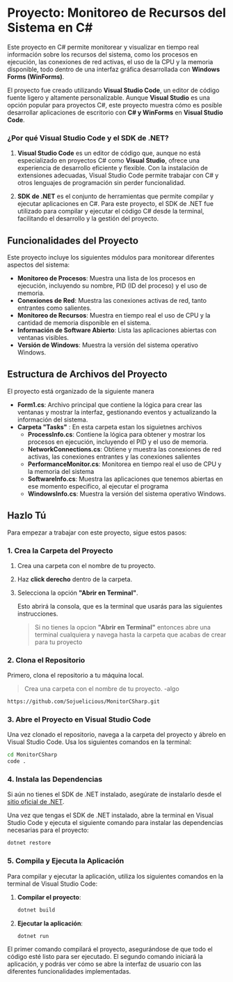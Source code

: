 # Proyecto: Monitoreo de Recursos del Sistema en C#

Este proyecto en C# permite monitorear y visualizar en tiempo real información sobre los recursos del sistema, como los procesos en ejecución, las conexiones de red activas, el uso de la CPU y la memoria disponible, todo dentro de una interfaz gráfica desarrollada con **Windows Forms (WinForms)**.

El proyecto fue creado utilizando **Visual Studio Code**, un editor de código fuente ligero y altamente personalizable. Aunque **Visual Studio** es una opción popular para proyectos C#, este proyecto muestra cómo es posible desarrollar aplicaciones de escritorio con **C# y WinForms** en **Visual Studio Code**. 

### ¿Por qué Visual Studio Code y el SDK de .NET?

1. **Visual Studio Code** es un editor de código que, aunque no está especializado en proyectos C# como **Visual Studio**, ofrece una experiencia de desarrollo eficiente y flexible. Con la instalación de extensiones adecuadas, Visual Studio Code permite trabajar con C# y otros lenguajes de programación sin perder funcionalidad.

2. **SDK de .NET** es el conjunto de herramientas que permite compilar y ejecutar aplicaciones en C#. Para este proyecto, el SDK de .NET fue utilizado para compilar y ejecutar el código C# desde la terminal, facilitando el desarrollo y la gestión del proyecto.

## Funcionalidades del Proyecto

Este proyecto incluye los siguientes módulos para monitorear diferentes aspectos del sistema:

- **Monitoreo de Procesos**: Muestra una lista de los procesos en ejecución, incluyendo su nombre, PID (ID del proceso) y el uso de memoria.
- **Conexiones de Red**: Muestra las conexiones activas de red, tanto entrantes como salientes.
- **Monitoreo de Recursos**: Muestra en tiempo real el uso de CPU y la cantidad de memoria disponible en el sistema.
- **Información de Software Abierto**: Lista las aplicaciones abiertas con ventanas visibles.
- **Versión de Windows**: Muestra la versión del sistema operativo Windows.

## Estructura de Archivos del Proyecto

El proyecto está organizado de la siguiente manera

- **Form1.cs**: Archivo principal que contiene la lógica para crear las ventanas y mostrar la interfaz, gestionando eventos y actualizando la información del sistema.
- **Carpeta "Tasks"** : En esta carpeta estan los siguietnes archivos
  - **ProcessInfo.cs**: Contiene la lógica para obtener y mostrar los procesos en ejecución, incluyendo el PID y el uso de memoria.
  - **NetworkConnections.cs**: Obtiene y muestra las conexiones de red activas, las conexiones entrantes y las conexiones salientes
  - **PerformanceMonitor.cs**: Monitorea en tiempo real el uso de CPU y la memoria del sistema
  - **SoftwareInfo.cs**: Muestra las aplicaciones que tenemos abiertas en ese momento especifico, al ejecutar el programa
  - **WindowsInfo.cs**: Muestra la versión del sistema operativo Windows.

## Hazlo Tú

Para empezar a trabajar con este proyecto, sigue estos pasos:
### 1. Crea la Carpeta del Proyecto

1. Crea una carpeta con el nombre de tu proyecto.
2. Haz **click derecho** dentro de la carpeta.
3. Selecciona la opción **"Abrir en Terminal"**.
   
   Esto abrirá la consola, que es la terminal que usarás para las siguientes instrucciones.

   >Si no tienes la opcion **"Abrir en Terminal"** entonces abre una terminal cualquiera y navega hasta la carpeta que acabas de crear para tu proyecto


### 2. Clona el Repositorio

Primero, clona el repositorio a tu máquina local.

>Crea una carpeta con el nombre de tu proyecto.
  -algo

```bash
https://github.com/Sojuelicious/MonitorCSharp.git
```

### 3. Abre el Proyecto en Visual Studio Code

Una vez clonado el repositorio, navega a la carpeta del proyecto y ábrelo en Visual Studio Code. Usa los siguientes comandos en la terminal:

```bash
cd MonitorCSharp
code .
```

### 4. Instala las Dependencias

Si aún no tienes el SDK de .NET instalado, asegúrate de instalarlo desde el [sitio oficial de .NET](https://dotnet.microsoft.com/download).

Una vez que tengas el SDK de .NET instalado, abre la terminal en Visual Studio Code y ejecuta el siguiente comando para instalar las dependencias necesarias para el proyecto:

```bash
dotnet restore
```

### 5. Compila y Ejecuta la Aplicación

Para compilar y ejecutar la aplicación, utiliza los siguientes comandos en la terminal de Visual Studio Code:

1. **Compilar el proyecto**:
    ```bash
    dotnet build
    ```

2. **Ejecutar la aplicación**:
    ```bash
    dotnet run
    ```

El primer comando compilará el proyecto, asegurándose de que todo el código esté listo para ser ejecutado. El segundo comando iniciará la aplicación, y podrás ver cómo se abre la interfaz de usuario con las diferentes funcionalidades implementadas.

